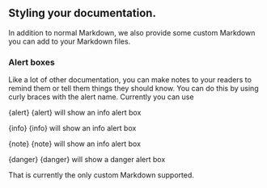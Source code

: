 ## Styling your documentation.

In addition to normal Markdown, we also provide some custom Markdown you can add to your Markdown files.

### Alert boxes

Like a lot of other documentation, you can make notes to your readers to remind them or tell them things they should know. You can do this by using curly braces with the alert name. Currently you can use 

{alert} {alert} will show an info alert box

{info} {info} will show an info alert box

{note} {note} will show an info alert box

{danger} {danger} will show a danger alert box

That is currently the only custom Markdown supported.